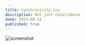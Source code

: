 ```yaml
---
title: synchronicity.icu
description: Not just coincidence
date: 2023-08-14
published: true
---
```


![screenshot](/images/synchronicity-icu.webp)
